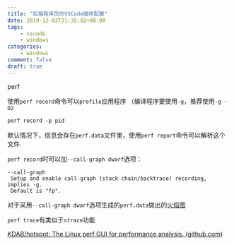 ```yaml
---
title: "后端程序员的VSCode插件配置"
date: 2019-12-02T21:35:02+08:00
tags:
    - vscode
    - windows
categories:
    - windows
comment: false
draft: true
---
```




perf

使用`perf record`命令可以`profile`应用程序 （编译程序要使用`-g`，推荐使用`-g -O2`

```makefile
perf record -p pid
```

默认情况下，信息会存在`perf.data`文件里，使用`perf report`命令可以解析这个文件.

`perf record`时可以加`--call-graph dwarf`选项：

```
--call-graph
 Setup and enable call-graph (stack chain/backtrace) recording, implies -g.
 Default is "fp".
```





对于采用`--call-graph dwarf`选项生成的`perf.data`做出的[火焰图](https://github.com/brendangregg/FlameGraph)



`perf trace`有类似于`strace`功能



[KDAB/hotspot: The Linux perf GUI for performance analysis. (github.com)](https://github.com/KDAB/hotspot)

